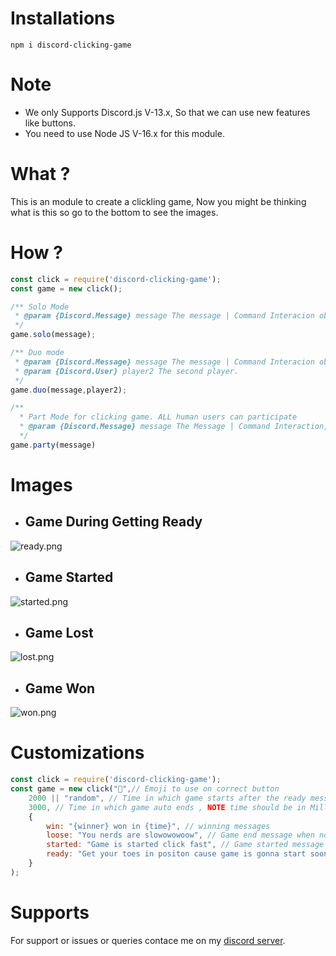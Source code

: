 # Installations
```
npm i discord-clicking-game
```

# Note
- We only Supports Discord.js V-13.x, So that we can use new features like buttons.
- You need to use Node JS V-16.x for this module.

# What ?
This is an module to create a clickling game, Now you might be thinking what is this so go to the bottom to see the images.

# How ?
```js
const click = require('discord-clicking-game');
const game = new click();

/** Solo Mode
 * @param {Discord.Message} message The message | Command Interacion object in which command was used
 */
game.solo(message);

/** Duo mode
 * @param {Discord.Message} message The message | Command Interacion object in which command was used
 * @param {Discord.User} player2 The second player.
 */
game.duo(message,player2);

/**
  * Part Mode for clicking game. ALL human users can participate
  * @param {Discord.Message} message The Message | Command Interaction, in which command was used
  */
game.party(message) 
```

# Images
- ## Game During Getting Ready
![ready.png](https://cdn.discordapp.com/attachments/880732844220100608/883606393943359518/unknown.png)

- ## Game Started
![started.png](https://cdn.discordapp.com/attachments/880732844220100608/883606218004905994/unknown.png)

- ## Game Lost
![lost.png](https://cdn.discordapp.com/attachments/880732844220100608/883606265933221888/unknown.png)

- ## Game Won
![won.png](https://cdn.discordapp.com/attachments/880732844220100608/883606311265251368/unknown.png)

# Customizations
```js
const click = require('discord-clicking-game');
const game = new click("🎈",// Emoji to use on correct button
    2000 || "random", // Time in which game starts after the ready message
    3000, // Time in which game auto ends , NOTE time should be in Milleseconds
    {
        win: "{winner} won in {time}", // winning messages
        loose: "You nerds are slowowowoow", // Game end message when no one clicks
        started: "Game is started click fast", // Game started message
        ready: "Get your toes in positon cause game is gonna start soon", // Ready message
    }
);
```

# Supports
For support or issues or queries contace me on my [discord server](https://discord.gg/XYnMTQNTFh).